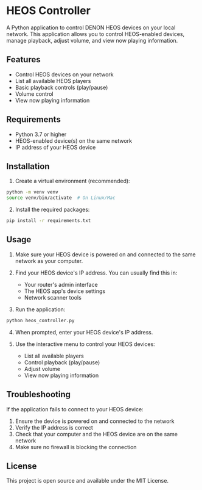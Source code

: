 # HEOS Controller

A Python application to control DENON HEOS devices on your local network. This application allows you to control HEOS-enabled devices, manage playback, adjust volume, and view now playing information.

## Features

- Control HEOS devices on your network
- List all available HEOS players
- Basic playback controls (play/pause)
- Volume control
- View now playing information

## Requirements

- Python 3.7 or higher
- HEOS-enabled device(s) on the same network
- IP address of your HEOS device

## Installation

1. Create a virtual environment (recommended):
```bash
python -m venv venv
source venv/bin/activate  # On Linux/Mac
```

2. Install the required packages:
```bash
pip install -r requirements.txt
```

## Usage

1. Make sure your HEOS device is powered on and connected to the same network as your computer.

2. Find your HEOS device's IP address. You can usually find this in:
   - Your router's admin interface
   - The HEOS app's device settings
   - Network scanner tools

3. Run the application:
```bash
python heos_controller.py
```

4. When prompted, enter your HEOS device's IP address.

5. Use the interactive menu to control your HEOS devices:
   - List all available players
   - Control playback (play/pause)
   - Adjust volume
   - View now playing information

## Troubleshooting

If the application fails to connect to your HEOS device:
1. Ensure the device is powered on and connected to the network
2. Verify the IP address is correct
3. Check that your computer and the HEOS device are on the same network
4. Make sure no firewall is blocking the connection

## License

This project is open source and available under the MIT License.
